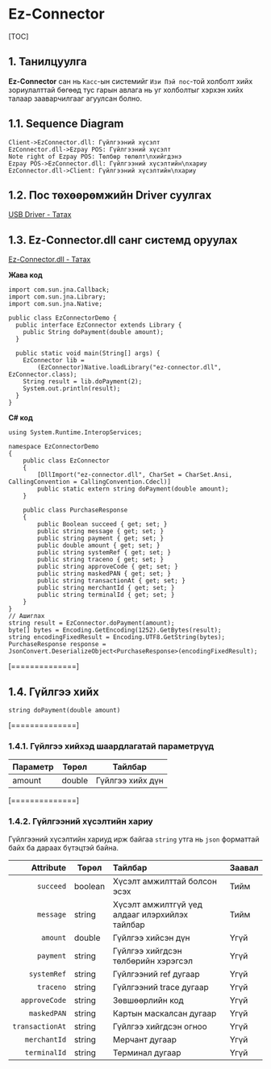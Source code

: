 # Ez-Connector

[TOC]

## 1. Танилцуулга

**Ez-Connector** сан нь `Касс`-ын системийг `Изи Пэй пос`-той холболт хийх зориулалттай бөгөөд
тус гарын авлага нь уг холболтыг хэрхэн хийх талаар зааварчилгааг агуулсан болно.

## 1.1. Sequence Diagram

```seq
Client->EzConnector.dll: Гүйлгээний хүсэлт
EzConnector.dll->Ezpay POS: Гүйлгээний хүсэлт
Note right of Ezpay POS: Төлбөр төлөлт\nхийгдэнэ
Ezpay POS->EzConnector.dll: Гүйлгээний хүсэлтийн\nхариу
EzConnector.dll->Client: Гүйлгээний хүсэлтийн\nхариу
```

## 1.2. Пос төхөөрөмжийн Driver суулгах

[USB Driver - Татах](/apis/files/usb_driver.rar)

## 1.3. Ez-Connector.dll санг системд оруулах

[Ez-Connector.dll - Татах](/apis/files/ez-connector.dll)

**Жава код**

```
import com.sun.jna.Callback;
import com.sun.jna.Library;
import com.sun.jna.Native;

public class EzConnectorDemo {
  public interface EzConnector extends Library {
    public String doPayment(double amount);
  }

  public static void main(String[] args) {
    EzConnector lib =
        (EzConnector)Native.loadLibrary("ez-connector.dll", EzConnector.class);
    String result = lib.doPayment(2);
    System.out.println(result);
  }
}
```

**C# код**

```
using System.Runtime.InteropServices;

namespace EzConnectorDemo
{
    public class EzConnector
    {
        [DllImport("ez-connector.dll", CharSet = CharSet.Ansi, CallingConvention = CallingConvention.Cdecl)]
        public static extern string doPayment(double amount);
    }

    public class PurchaseResponse
    {
        public Boolean succeed { get; set; }
        public string message { get; set; }
        public string payment { get; set; }
        public double amount { get; set; }
        public string systemRef { get; set; }
        public string traceno { get; set; }
        public string approveCode { get; set; }
        public string maskedPAN { get; set; }
        public string transactionAt { get; set; }
        public string merchantId { get; set; }
        public string terminalId { get; set; }
    }
}
// Ашиглах
string result = EzConnector.doPayment(amount);
byte[] bytes = Encoding.GetEncoding(1252).GetBytes(result);
string encodingFixedResult = Encoding.UTF8.GetString(bytes);
PurchaseResponse response = JsonConvert.DeserializeObject<PurchaseResponse>(encodingFixedResult);

```

[==============]

## 1.4. Гүйлгээ хийх

```
string doPayment(double amount)
```

[==============]

### 1.4.1. Гүйлгээ хийхэд шаардлагатай параметрүүд

| Параметр | Төрөл  | Тайлбар          |
| -------- | ------ | ---------------- |
| amount   | double | Гүйлгээ хийх дүн |

[==============]

### 1.4.2. Гүйлгээний хүсэлтийн хариу

Гүйлгээний хүсэлтийн хариуд ирж байгаа `string` утга нь `json` форматтай байх ба дараах бүтэцтэй байна.

|       Attribute | Төрөл   | Тайлбар                                        | Заавал |
| --------------: | ------- | :--------------------------------------------- | ------ |
|       `succeed` | boolean | Хүсэлт амжилттай болсон эсэх                   | Тийм   |
|       `message` | string  | Хүсэлт амжилтгүй үед алдааг илэрхийлэх тайлбар | Тийм   |
|        `amount` | double  | Гүйлгээ хийсэн дүн                             | Үгүй   |
|       `payment` | string  | Гүйлгээ хийгдсэн төлбөрийн хэрэгсэл            | Үгүй   |
|     `systemRef` | string  | Гүйлгээний ref дугаар                          | Үгүй   |
|       `traceno` | string  | Гүйлгээний trace дугаар                        | Үгүй   |
|   `approveCode` | string  | Зөвшөөрлийн код                                | Үгүй   |
|     `maskedPAN` | string  | Картын маскалсан дугаар                        | Үгүй   |
| `transactionAt` | string  | Гүйлгээ хийгдсэн огноо                         | Үгүй   |
|    `merchantId` | string  | Мерчант дугаар                                 | Үгүй   |
|    `terminalId` | string  | Терминал дугаар                                | Үгүй   |
